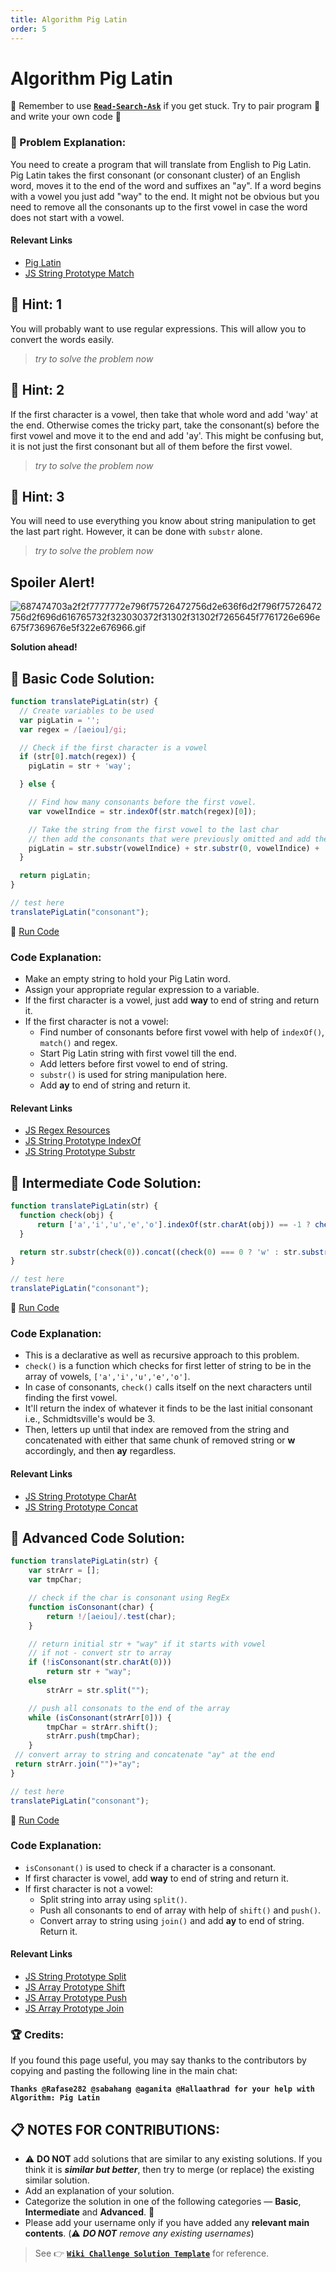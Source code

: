 ```yaml
---
title: Algorithm Pig Latin
order: 5
---
```

# Algorithm Pig Latin

:triangular_flag_on_post: Remember to use [**`Read-Search-Ask`**](FreeCodeCamp-Get-Help) if you get stuck. Try to pair program :busts_in_silhouette: and write your own code :pencil:

### :checkered_flag: Problem Explanation:

You need to create a program that will translate from English to Pig Latin. Pig Latin takes the first consonant (or consonant cluster) of an English word, moves it to the end of the word and suffixes an "ay". If a word begins with a vowel you just add "way" to the end. It might not be obvious but you need to remove all the consonants up to the first vowel in case the word does not start with a vowel.

#### Relevant Links

- [Pig Latin](http://en.wikipedia.org/wiki/Pig_Latin)
- [JS String Prototype Match](JS-String-Prototype-Match)

## :speech_balloon: Hint: 1

You will probably want to use regular expressions. This will allow you to convert the words easily.

> _try to solve the problem now_

## :speech_balloon: Hint: 2

If the first character is a vowel, then take that whole word and add 'way' at the end. Otherwise comes the tricky part, take the consonant(s) before the first vowel and move it to the end and add 'ay'. This might be confusing but, it is not just the first consonant but all of them before the first vowel.

> _try to solve the problem now_

## :speech_balloon: Hint: 3

You will need to use everything you know about string manipulation to get the last part right. However, it can be done with `substr` alone.

> _try to solve the problem now_

## Spoiler Alert!

![687474703a2f2f7777772e796f75726472756d2e636f6d2f796f75726472756d2f696d616765732f323030372f31302f31302f7265645f7761726e696e675f7369676e5f322e676966.gif](https://files.gitter.im/FreeCodeCamp/Wiki/nlOm/thumb/687474703a2f2f7777772e796f75726472756d2e636f6d2f796f75726472756d2f696d616765732f323030372f31302f31302f7265645f7761726e696e675f7369676e5f322e676966.gif)

**Solution ahead!**

## :beginner: Basic Code Solution:

```javascript
function translatePigLatin(str) {
  // Create variables to be used
  var pigLatin = '';
  var regex = /[aeiou]/gi;

  // Check if the first character is a vowel
  if (str[0].match(regex)) {
    pigLatin = str + 'way';

  } else {

    // Find how many consonants before the first vowel.
    var vowelIndice = str.indexOf(str.match(regex)[0]);

    // Take the string from the first vowel to the last char
    // then add the consonants that were previously omitted and add the ending.
    pigLatin = str.substr(vowelIndice) + str.substr(0, vowelIndice) + 'ay';
  }

  return pigLatin;
}

// test here
translatePigLatin("consonant");
```

:rocket: [Run Code](https://repl.it/CLmt/0)

### Code Explanation:

- Make an empty string to hold your Pig Latin word.
- Assign your appropriate regular expression to a variable.
- If the first character is a vowel, just add **way** to end of string and return it.
- If the first character is not a vowel:
  - Find number of consonants before first vowel with help of `indexOf()`, `match()` and regex.
  - Start Pig Latin string with first vowel till the end.
  - Add letters before first vowel to end of string.
  - `substr()` is used for string manipulation here.
  - Add **ay** to end of string and return it.

#### Relevant Links

- [JS Regex Resources](JS-Regex-Resources)
- [JS String Prototype IndexOf](JS-String-Prototype-IndexOf)
- [JS String Prototype Substr](JS-String-Prototype-Substr)

## :sunflower: Intermediate Code Solution:

```javascript
function translatePigLatin(str) {
  function check(obj) {
      return ['a','i','u','e','o'].indexOf(str.charAt(obj)) == -1 ? check(obj + 1) : obj;
  }

  return str.substr(check(0)).concat((check(0) === 0 ? 'w' : str.substr(0, check(0))) + 'ay');
}

// test here
translatePigLatin("consonant");
```

:rocket: [Run Code](https://repl.it/CLmw/0)

### Code Explanation:

- This is a declarative as well as recursive approach to this problem.
- `check()` is a function which checks for first letter of string to be in the array of vowels, `['a','i','u','e','o']`.
- In case of consonants, `check()` calls itself on the next characters until finding the first vowel.
- It'll return the index of whatever it finds to be the last initial consonant i.e., Schmidtsville's would be 3.
- Then, letters up until that index are removed from the string and concatenated with either that same chunk of removed string or **w** accordingly, and then **ay** regardless.

#### Relevant Links

- [JS String Prototype CharAt](JS-String-Prototype-CharAt)
- [JS String Prototype Concat](JS-String-Prototype-Concat)

## :rotating_light: Advanced Code Solution:

```javascript
function translatePigLatin(str) {
    var strArr = [];
    var tmpChar;

    // check if the char is consonant using RegEx
    function isConsonant(char) {
        return !/[aeiou]/.test(char);
    }

    // return initial str + "way" if it starts with vowel
    // if not - convert str to array
    if (!isConsonant(str.charAt(0)))
        return str + "way";
    else
        strArr = str.split("");

    // push all consonats to the end of the array
    while (isConsonant(strArr[0])) {
        tmpChar = strArr.shift();
        strArr.push(tmpChar);
    }
 // convert array to string and concatenate "ay" at the end  
 return strArr.join("")+"ay";
}

// test here
translatePigLatin("consonant");
```

:rocket: [Run Code](https://repl.it/CLmv/0)

### Code Explanation:

- `isConsonant()` is used to check if a character is a consonant.
- If first character is vowel, add **way** to end of string and return it.
- If first character is not a vowel:
  - Split string into array using `split()`.
  - Push all consonants to end of array with help of `shift()` and `push()`.
  - Convert array to string using `join()` and add **ay** to end of string. Return it.

#### Relevant Links

- [JS String Prototype Split](JS-String-Prototype-Split)
- [JS Array Prototype Shift](JS-Array-Prototype-Shift)
- [JS Array Prototype Push](JS-Array-Prototype-Push)
- [JS Array Prototype Join](JS-Array-Prototype-Join)

### :trophy: Credits:

If you found this page useful, you may say thanks to the contributors by copying and pasting the following line in the main chat:

**`Thanks @Rafase282 @sabahang @aganita @Hallaathrad for your help with Algorithm: Pig Latin`**

## :clipboard: NOTES FOR CONTRIBUTIONS:

- :warning: **DO NOT** add solutions that are similar to any existing solutions. If you think it is **_similar but better_**, then try to merge (or replace) the existing similar solution.
- Add an explanation of your solution.
- Categorize the solution in one of the following categories &mdash; **Basic**, **Intermediate** and **Advanced**. :traffic_light:
- Please add your username only if you have added any **relevant main contents**. (:warning: **_DO NOT_** _remove any existing usernames_)

> See :point_right: [**`Wiki Challenge Solution Template`**](Wiki-Template-Challenge-Solution) for reference.
